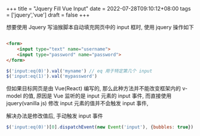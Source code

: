 +++
title = "Jquery Fill Vue Input"
date = 2022-07-28T09:10:12+08:00
tags = ['jquery','vue']
draft = false
+++

想要使用 Jquery 写油猴脚本自动填充网页中的 input 框时, 使用 jquery 操作如下

```html

<form>
    <input type="text" name="username">
    <input type="password" name="password">
</form>
```

```js
$('input:eq(0)').val('myname') // eq 用于特定第几个 input
$('input:eq(1)').val('mypassword')
```

但如果目标网页是由 Vue(React) 编写的, 那么此种方法并不能改变框架内的 v-model 的值,
原因是 Vue 监听的是 input 元素的 input 事件, 而直接使用 jquery(vanilla js) 修改 input 元素的值并不会触发 input 事件,

解决办法是修改值后, 手动触发 input 事件

```js
$('input:eq(0)')[0].dispatchEvent(new Event('input'), {bubbles: true})
```
